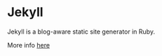 # Jekyll

Jekyll is a blog-aware static site generator in Ruby.

More info [here](https://jekyllrb.com/)